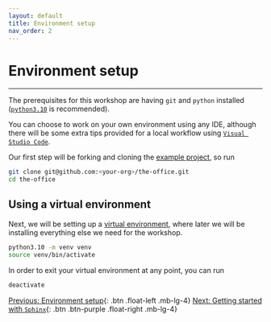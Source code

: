 ```yaml
---
layout: default
title: Environment setup
nav_order: 2
---
```


# Environment setup

---

The prerequisites for this workshop are having `git` and `python` installed ([`python3.10`](https://www.python.org/downloads/) is
recommended).

You can choose to work on your own environment using any IDE, although there will be some extra
tips provided for a local workflow using [`Visual Studio Code`](https://code.visualstudio.com/).

Our first step will be forking and cloning the [example project](https://github.com/aelsayed95/the-office), so run

```sh
git clone git@github.com:<your-org>/the-office.git
cd the-office
```

## Using a virtual environment

Next, we will be setting up a [virtual environment](https://docs.python.org/3/tutorial/venv.html),
where later we will be installing everything else we need for the workshop.

```sh
python3.10 -m venv venv
source venv/bin/activate
```

In order to exit your virtual environment at any point, you can run

```sh
deactivate
```

[Previous: Environment setup](docs/environment-setup.md){: .btn .float-left .mb-lg-4}
[Next: Getting started with `Sphinx`](docs/getting-started-with-sphinx.md){: .btn .btn-purple .float-right .mb-lg-4}
